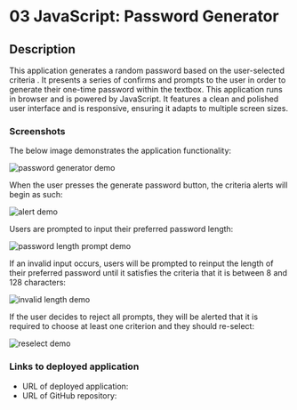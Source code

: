 # 03 JavaScript: Password Generator

## Description

This application generates a random password based on the user-selected criteria . It presents a series of confirms and prompts to the user in order to generate their one-time password within the textbox. This application runs in browser and is powered by JavaScript. It features a clean and polished user interface and is responsive, ensuring it adapts to multiple screen sizes.

### Screenshots

The below image demonstrates the application functionality:

![password generator demo](./Assets/images/03-javascript-homework-demo.png)

When the user presses the generate password button, the criteria alerts will begin as such:

![alert demo](./Assets/images/criteria-confirms.png)

Users are prompted to input their preferred password length:

![password length prompt demo](.Assets/images/password-length-prompt.png)

If an invalid input occurs, users will be prompted to reinput the length of their preferred password until it satisfies the criteria that it is between 8 and 128 characters:

![invalid length demo](./Assets/images/invalid-length-alert.png)

If the user decides to reject all prompts, they will be alerted that it is required to choose at least one criterion and they should re-select:

![reselect demo](./Assets/images/invalid-reselect-criteria.png)

### Links to deployed application

- URL of deployed application:
- URL of GitHub repository:

